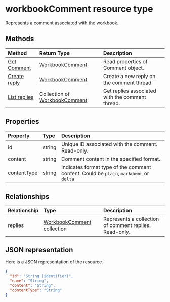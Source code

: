 # workbookComment resource type
 
Represents a comment associated with the workbook.
 
 
## Methods
 
| Method                             | Return Type |Description|
|:---------------|:--------|:----------|
|[Get Comment](comment_get.md) | [WorkbookComment](workbookcomment.md) |Read properties of Comment object.|
|[Create reply](workbookcomment_post_replies.md) |[WorkbookComment](workbookcomment.md)| Create a new reply on the comment thread.|
|[List replies](workbook_list_comments.md) |Collection of [WorkbookComment](workbookcomment.md)| Get replies associated with the comment thread.|
 
 
 
## Properties
| Property             | Type              |Description|
|:---------------|:--------|:----------|
|id|string|Unique ID associated with the comment. Read-only.|
|content|string|Comment content in the specified format.|
|contentType|string|Indicates format type of the comment content. Could be `plain`, `markdown`, or `delta`|
 
## Relationships
| Relationship | Type     |Description|
|:---------------|:--------|:----------|
|replies|[WorkbookComment](workbookcomment.md) collection|Represents a collection of comment replies. Read-only.|
 
## JSON representation
 
Here is a JSON representation of the resource.
 
<!--{
  "blockType": "resource",
  "baseType": "microsoft.graph.entity",
  "@odata.type": "microsoft.graph.workbookComment"
}-->
 
```json
{
  "id": "String (identifier)",
  "name": "String",
  "content": "String",
  "contentType": "String"
}
 
```

